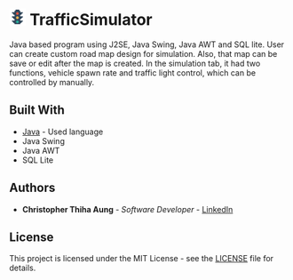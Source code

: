 # <img src="images/Traffic.svg" width="30px"> TrafficSimulator
Java based program using J2SE, Java Swing, Java AWT and SQL lite. User can create custom road map design for simulation. Also, that map can be save or edit after the map is created. 
In the simulation tab, it had two functions, vehicle spawn rate and traffic light control, which can be controlled by manually. 

## Built With
* [Java](https://www.oracle.com/java/) - Used language
* Java Swing
* Java AWT
* SQL Lite

## Authors
* **Christopher Thiha Aung** - *Software Developer* - [LinkedIn](https://www.linkedin.com/in/christopher-t-678b41171/)

## License
This project is licensed under the MIT License - see the [LICENSE](LICENSE) file for details.

